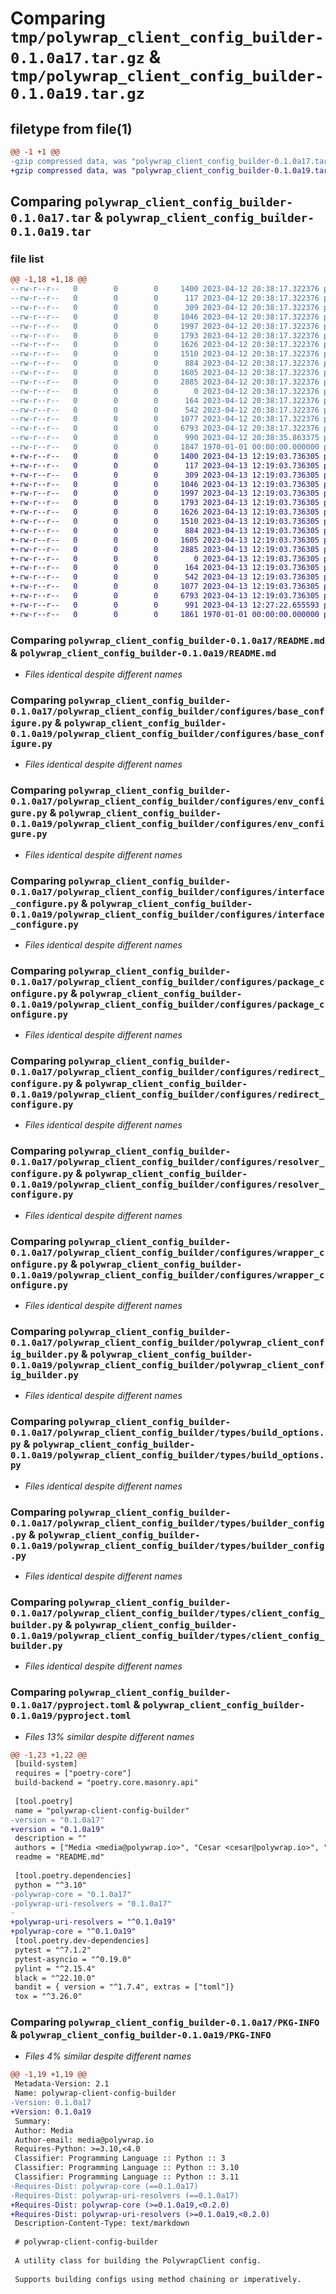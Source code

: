 # Comparing `tmp/polywrap_client_config_builder-0.1.0a17.tar.gz` & `tmp/polywrap_client_config_builder-0.1.0a19.tar.gz`

## filetype from file(1)

```diff
@@ -1 +1 @@
-gzip compressed data, was "polywrap_client_config_builder-0.1.0a17.tar", max compression
+gzip compressed data, was "polywrap_client_config_builder-0.1.0a19.tar", max compression
```

## Comparing `polywrap_client_config_builder-0.1.0a17.tar` & `polywrap_client_config_builder-0.1.0a19.tar`

### file list

```diff
@@ -1,18 +1,18 @@
--rw-r--r--   0        0        0     1400 2023-04-12 20:38:17.322376 polywrap_client_config_builder-0.1.0a17/README.md
--rw-r--r--   0        0        0      117 2023-04-12 20:38:17.322376 polywrap_client_config_builder-0.1.0a17/polywrap_client_config_builder/__init__.py
--rw-r--r--   0        0        0      309 2023-04-12 20:38:17.322376 polywrap_client_config_builder-0.1.0a17/polywrap_client_config_builder/configures/__init__.py
--rw-r--r--   0        0        0     1046 2023-04-12 20:38:17.322376 polywrap_client_config_builder-0.1.0a17/polywrap_client_config_builder/configures/base_configure.py
--rw-r--r--   0        0        0     1997 2023-04-12 20:38:17.322376 polywrap_client_config_builder-0.1.0a17/polywrap_client_config_builder/configures/env_configure.py
--rw-r--r--   0        0        0     1793 2023-04-12 20:38:17.322376 polywrap_client_config_builder-0.1.0a17/polywrap_client_config_builder/configures/interface_configure.py
--rw-r--r--   0        0        0     1626 2023-04-12 20:38:17.322376 polywrap_client_config_builder-0.1.0a17/polywrap_client_config_builder/configures/package_configure.py
--rw-r--r--   0        0        0     1510 2023-04-12 20:38:17.322376 polywrap_client_config_builder-0.1.0a17/polywrap_client_config_builder/configures/redirect_configure.py
--rw-r--r--   0        0        0      884 2023-04-12 20:38:17.322376 polywrap_client_config_builder-0.1.0a17/polywrap_client_config_builder/configures/resolver_configure.py
--rw-r--r--   0        0        0     1605 2023-04-12 20:38:17.322376 polywrap_client_config_builder-0.1.0a17/polywrap_client_config_builder/configures/wrapper_configure.py
--rw-r--r--   0        0        0     2885 2023-04-12 20:38:17.322376 polywrap_client_config_builder-0.1.0a17/polywrap_client_config_builder/polywrap_client_config_builder.py
--rw-r--r--   0        0        0        0 2023-04-12 20:38:17.322376 polywrap_client_config_builder-0.1.0a17/polywrap_client_config_builder/py.typed
--rw-r--r--   0        0        0      164 2023-04-12 20:38:17.322376 polywrap_client_config_builder-0.1.0a17/polywrap_client_config_builder/types/__init__.py
--rw-r--r--   0        0        0      542 2023-04-12 20:38:17.322376 polywrap_client_config_builder-0.1.0a17/polywrap_client_config_builder/types/build_options.py
--rw-r--r--   0        0        0     1077 2023-04-12 20:38:17.322376 polywrap_client_config_builder-0.1.0a17/polywrap_client_config_builder/types/builder_config.py
--rw-r--r--   0        0        0     6793 2023-04-12 20:38:17.322376 polywrap_client_config_builder-0.1.0a17/polywrap_client_config_builder/types/client_config_builder.py
--rw-r--r--   0        0        0      990 2023-04-12 20:38:35.863375 polywrap_client_config_builder-0.1.0a17/pyproject.toml
--rw-r--r--   0        0        0     1847 1970-01-01 00:00:00.000000 polywrap_client_config_builder-0.1.0a17/PKG-INFO
+-rw-r--r--   0        0        0     1400 2023-04-13 12:19:03.736305 polywrap_client_config_builder-0.1.0a19/README.md
+-rw-r--r--   0        0        0      117 2023-04-13 12:19:03.736305 polywrap_client_config_builder-0.1.0a19/polywrap_client_config_builder/__init__.py
+-rw-r--r--   0        0        0      309 2023-04-13 12:19:03.736305 polywrap_client_config_builder-0.1.0a19/polywrap_client_config_builder/configures/__init__.py
+-rw-r--r--   0        0        0     1046 2023-04-13 12:19:03.736305 polywrap_client_config_builder-0.1.0a19/polywrap_client_config_builder/configures/base_configure.py
+-rw-r--r--   0        0        0     1997 2023-04-13 12:19:03.736305 polywrap_client_config_builder-0.1.0a19/polywrap_client_config_builder/configures/env_configure.py
+-rw-r--r--   0        0        0     1793 2023-04-13 12:19:03.736305 polywrap_client_config_builder-0.1.0a19/polywrap_client_config_builder/configures/interface_configure.py
+-rw-r--r--   0        0        0     1626 2023-04-13 12:19:03.736305 polywrap_client_config_builder-0.1.0a19/polywrap_client_config_builder/configures/package_configure.py
+-rw-r--r--   0        0        0     1510 2023-04-13 12:19:03.736305 polywrap_client_config_builder-0.1.0a19/polywrap_client_config_builder/configures/redirect_configure.py
+-rw-r--r--   0        0        0      884 2023-04-13 12:19:03.736305 polywrap_client_config_builder-0.1.0a19/polywrap_client_config_builder/configures/resolver_configure.py
+-rw-r--r--   0        0        0     1605 2023-04-13 12:19:03.736305 polywrap_client_config_builder-0.1.0a19/polywrap_client_config_builder/configures/wrapper_configure.py
+-rw-r--r--   0        0        0     2885 2023-04-13 12:19:03.736305 polywrap_client_config_builder-0.1.0a19/polywrap_client_config_builder/polywrap_client_config_builder.py
+-rw-r--r--   0        0        0        0 2023-04-13 12:19:03.736305 polywrap_client_config_builder-0.1.0a19/polywrap_client_config_builder/py.typed
+-rw-r--r--   0        0        0      164 2023-04-13 12:19:03.736305 polywrap_client_config_builder-0.1.0a19/polywrap_client_config_builder/types/__init__.py
+-rw-r--r--   0        0        0      542 2023-04-13 12:19:03.736305 polywrap_client_config_builder-0.1.0a19/polywrap_client_config_builder/types/build_options.py
+-rw-r--r--   0        0        0     1077 2023-04-13 12:19:03.736305 polywrap_client_config_builder-0.1.0a19/polywrap_client_config_builder/types/builder_config.py
+-rw-r--r--   0        0        0     6793 2023-04-13 12:19:03.736305 polywrap_client_config_builder-0.1.0a19/polywrap_client_config_builder/types/client_config_builder.py
+-rw-r--r--   0        0        0      991 2023-04-13 12:27:22.655593 polywrap_client_config_builder-0.1.0a19/pyproject.toml
+-rw-r--r--   0        0        0     1861 1970-01-01 00:00:00.000000 polywrap_client_config_builder-0.1.0a19/PKG-INFO
```

### Comparing `polywrap_client_config_builder-0.1.0a17/README.md` & `polywrap_client_config_builder-0.1.0a19/README.md`

 * *Files identical despite different names*

### Comparing `polywrap_client_config_builder-0.1.0a17/polywrap_client_config_builder/configures/base_configure.py` & `polywrap_client_config_builder-0.1.0a19/polywrap_client_config_builder/configures/base_configure.py`

 * *Files identical despite different names*

### Comparing `polywrap_client_config_builder-0.1.0a17/polywrap_client_config_builder/configures/env_configure.py` & `polywrap_client_config_builder-0.1.0a19/polywrap_client_config_builder/configures/env_configure.py`

 * *Files identical despite different names*

### Comparing `polywrap_client_config_builder-0.1.0a17/polywrap_client_config_builder/configures/interface_configure.py` & `polywrap_client_config_builder-0.1.0a19/polywrap_client_config_builder/configures/interface_configure.py`

 * *Files identical despite different names*

### Comparing `polywrap_client_config_builder-0.1.0a17/polywrap_client_config_builder/configures/package_configure.py` & `polywrap_client_config_builder-0.1.0a19/polywrap_client_config_builder/configures/package_configure.py`

 * *Files identical despite different names*

### Comparing `polywrap_client_config_builder-0.1.0a17/polywrap_client_config_builder/configures/redirect_configure.py` & `polywrap_client_config_builder-0.1.0a19/polywrap_client_config_builder/configures/redirect_configure.py`

 * *Files identical despite different names*

### Comparing `polywrap_client_config_builder-0.1.0a17/polywrap_client_config_builder/configures/resolver_configure.py` & `polywrap_client_config_builder-0.1.0a19/polywrap_client_config_builder/configures/resolver_configure.py`

 * *Files identical despite different names*

### Comparing `polywrap_client_config_builder-0.1.0a17/polywrap_client_config_builder/configures/wrapper_configure.py` & `polywrap_client_config_builder-0.1.0a19/polywrap_client_config_builder/configures/wrapper_configure.py`

 * *Files identical despite different names*

### Comparing `polywrap_client_config_builder-0.1.0a17/polywrap_client_config_builder/polywrap_client_config_builder.py` & `polywrap_client_config_builder-0.1.0a19/polywrap_client_config_builder/polywrap_client_config_builder.py`

 * *Files identical despite different names*

### Comparing `polywrap_client_config_builder-0.1.0a17/polywrap_client_config_builder/types/build_options.py` & `polywrap_client_config_builder-0.1.0a19/polywrap_client_config_builder/types/build_options.py`

 * *Files identical despite different names*

### Comparing `polywrap_client_config_builder-0.1.0a17/polywrap_client_config_builder/types/builder_config.py` & `polywrap_client_config_builder-0.1.0a19/polywrap_client_config_builder/types/builder_config.py`

 * *Files identical despite different names*

### Comparing `polywrap_client_config_builder-0.1.0a17/polywrap_client_config_builder/types/client_config_builder.py` & `polywrap_client_config_builder-0.1.0a19/polywrap_client_config_builder/types/client_config_builder.py`

 * *Files identical despite different names*

### Comparing `polywrap_client_config_builder-0.1.0a17/pyproject.toml` & `polywrap_client_config_builder-0.1.0a19/pyproject.toml`

 * *Files 13% similar despite different names*

```diff
@@ -1,23 +1,22 @@
 [build-system]
 requires = ["poetry-core"]
 build-backend = "poetry.core.masonry.api"
 
 [tool.poetry]
 name = "polywrap-client-config-builder"
-version = "0.1.0a17"
+version = "0.1.0a19"
 description = ""
 authors = ["Media <media@polywrap.io>", "Cesar <cesar@polywrap.io>", "Niraj <niraj@polywrap.io>"]
 readme = "README.md"
 
 [tool.poetry.dependencies]
 python = "^3.10"
-polywrap-core = "0.1.0a17"
-polywrap-uri-resolvers = "0.1.0a17"
-
+polywrap-uri-resolvers = "^0.1.0a19"
+polywrap-core = "^0.1.0a19"
 [tool.poetry.dev-dependencies]
 pytest = "^7.1.2"
 pytest-asyncio = "^0.19.0"
 pylint = "^2.15.4"
 black = "^22.10.0"
 bandit = { version = "^1.7.4", extras = ["toml"]}
 tox = "^3.26.0"
```

### Comparing `polywrap_client_config_builder-0.1.0a17/PKG-INFO` & `polywrap_client_config_builder-0.1.0a19/PKG-INFO`

 * *Files 4% similar despite different names*

```diff
@@ -1,19 +1,19 @@
 Metadata-Version: 2.1
 Name: polywrap-client-config-builder
-Version: 0.1.0a17
+Version: 0.1.0a19
 Summary: 
 Author: Media
 Author-email: media@polywrap.io
 Requires-Python: >=3.10,<4.0
 Classifier: Programming Language :: Python :: 3
 Classifier: Programming Language :: Python :: 3.10
 Classifier: Programming Language :: Python :: 3.11
-Requires-Dist: polywrap-core (==0.1.0a17)
-Requires-Dist: polywrap-uri-resolvers (==0.1.0a17)
+Requires-Dist: polywrap-core (>=0.1.0a19,<0.2.0)
+Requires-Dist: polywrap-uri-resolvers (>=0.1.0a19,<0.2.0)
 Description-Content-Type: text/markdown
 
 # polywrap-client-config-builder
 
 A utility class for building the PolywrapClient config. 
 
 Supports building configs using method chaining or imperatively.
```

